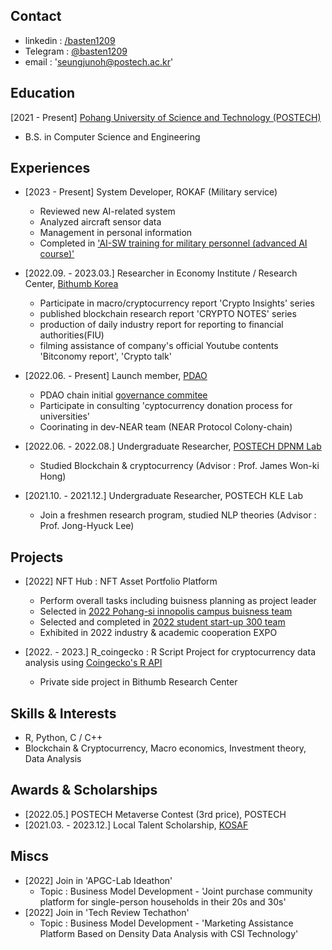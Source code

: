 ## Contact

 - linkedin : [/basten1209](https:/linkedin.com/basten1209)
 - Telegram : [@basten1209](htps:/t.me/basten1209)
 - email : 'seungjunoh@postech.ac.kr'

## Education

[2021 - Present] [Pohang University of Science and Technology (POSTECH)](https://www.postech.ac.kr/)
- B.S. in Computer Science and Engineering

## Experiences

 - [2023 - Present] System Developer, ROKAF (Military service)
   - Reviewed new AI-related system
   - Analyzed aircraft sensor data
   - Management in personal information
   - Completed in ['AI-SW training for military personnel (advanced AI course)'](https://goor.me/v2oqY)
     
 - [2022.09. - 2023.03.] Researcher in Economy Institute / Research Center, [Bithumb Korea](https://www.bithumbcorp.com)
   - Participate in macro/cryptocurrency report 'Crypto Insights' series
   - published blockchain research report 'CRYPTO NOTES' series
   - production of daily industry report for reporting to financial authorities(FIU)
   - filming assistance of company's official Youtube contents 'Bitconomy report', 'Crypto talk'
    
 - [2022.06. - Present] Launch member, [PDAO](https://dao.postech.ac.kr)
   - PDAO chain initial [governance commitee](https://github.com/postech-dao/pdao/blob/finalized/reserved/members/%EC%98%A4%EC%8A%B9%EC%A4%80.json)
   - Participate in consulting 'cyptocurrency donation process for universities'
   - Coorinating in dev-NEAR team (NEAR Protocol Colony-chain)

 - [2022.06. - 2022.08.] Undergraduate Researcher, [POSTECH DPNM Lab](https://dpnm.postech.ac.kr)
   - Studied Blockchain & cryptocurrency (Advisor : Prof. James Won-ki Hong)

 - [2021.10. - 2021.12.] Undergraduate Researcher, POSTECH KLE Lab
   - Join a freshmen research program, studied NLP theories (Advisor : Prof. Jong-Hyuck Lee)

## Projects

 - [2022] NFT Hub : NFT Asset Portfolio Platform
   - Perform overall tasks including buisness planning as project leader
   - Selected in [2022 Pohang-si innopolis campus buisness team](http://innopolis.postech.ac.kr/business_notice/?mod=document&uid=402)
   - Selected and completed in [2022 student start-up 300 team](http://u300.kr)
   - Exhibited in 2022 industry & academic cooperation EXPO

  - [2022. - 2023.] R_coingecko : R Script Project for cryptocurrency data analysis using [Coingecko's R API](https://github.com/next-game-solutions/geckor)
    - Private side project in Bithumb Research Center

## Skills & Interests

 - R, Python, C / C++
 - Blockchain & Cryptocurrency, Macro economics, Investment theory, Data Analysis

## Awards & Scholarships

 - [2022.05.] POSTECH Metaverse Contest (3rd price), POSTECH
 - [2021.03. - 2023.12.] Local Talent Scholarship, [KOSAF](https://www.kosaf.go.kr/ko/main.do)


## Miscs

 - [2022] Join in 'APGC-Lab Ideathon'
   - Topic : Business Model Development - 'Joint purchase community platform for single-person households in their 20s and 30s'
 - [2022] Join in 'Tech Review Techathon'
   - Topic : Business Model Development - 'Marketing Assistance Platform Based on Density Data Analysis with CSI Technology'
 


